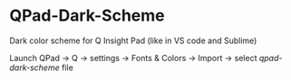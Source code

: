 # QPad-Dark-Scheme
Dark color scheme for Q Insight Pad (like in VS code and Sublime)

Launch QPad -> Q -> settings -> Fonts & Colors -> Import -> select  *qpad-dark-scheme* file
